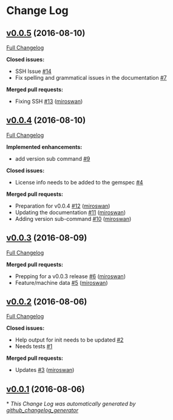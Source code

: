 # Change Log

## [v0.0.5](https://github.com/miroswan/vagrant_spec/tree/v0.0.5) (2016-08-10)
[Full Changelog](https://github.com/miroswan/vagrant_spec/compare/v0.0.4...v0.0.5)

**Closed issues:**

- SSH Issue [\#14](https://github.com/miroswan/vagrant_spec/issues/14)
- Fix spelling and grammatical issues in the documentation [\#7](https://github.com/miroswan/vagrant_spec/issues/7)

**Merged pull requests:**

- Fixing SSH [\#13](https://github.com/miroswan/vagrant_spec/pull/13) ([miroswan](https://github.com/miroswan))

## [v0.0.4](https://github.com/miroswan/vagrant_spec/tree/v0.0.4) (2016-08-10)
[Full Changelog](https://github.com/miroswan/vagrant_spec/compare/v0.0.3...v0.0.4)

**Implemented enhancements:**

- add version sub command [\#9](https://github.com/miroswan/vagrant_spec/issues/9)

**Closed issues:**

- License info needs to be added to the gemspec [\#4](https://github.com/miroswan/vagrant_spec/issues/4)

**Merged pull requests:**

- Preparation for v0.0.4  [\#12](https://github.com/miroswan/vagrant_spec/pull/12) ([miroswan](https://github.com/miroswan))
- Updating the documentation [\#11](https://github.com/miroswan/vagrant_spec/pull/11) ([miroswan](https://github.com/miroswan))
- Adding version sub-command [\#10](https://github.com/miroswan/vagrant_spec/pull/10) ([miroswan](https://github.com/miroswan))

## [v0.0.3](https://github.com/miroswan/vagrant_spec/tree/v0.0.3) (2016-08-09)
[Full Changelog](https://github.com/miroswan/vagrant_spec/compare/v0.0.2...v0.0.3)

**Merged pull requests:**

- Prepping for a v0.0.3 release [\#6](https://github.com/miroswan/vagrant_spec/pull/6) ([miroswan](https://github.com/miroswan))
- Feature/machine data [\#5](https://github.com/miroswan/vagrant_spec/pull/5) ([miroswan](https://github.com/miroswan))

## [v0.0.2](https://github.com/miroswan/vagrant_spec/tree/v0.0.2) (2016-08-06)
[Full Changelog](https://github.com/miroswan/vagrant_spec/compare/v0.0.1...v0.0.2)

**Closed issues:**

- Help output for init needs to be updated [\#2](https://github.com/miroswan/vagrant_spec/issues/2)
- Needs tests [\#1](https://github.com/miroswan/vagrant_spec/issues/1)

**Merged pull requests:**

- Updates [\#3](https://github.com/miroswan/vagrant_spec/pull/3) ([miroswan](https://github.com/miroswan))

## [v0.0.1](https://github.com/miroswan/vagrant_spec/tree/v0.0.1) (2016-08-06)


\* *This Change Log was automatically generated by [github_changelog_generator](https://github.com/skywinder/Github-Changelog-Generator)*